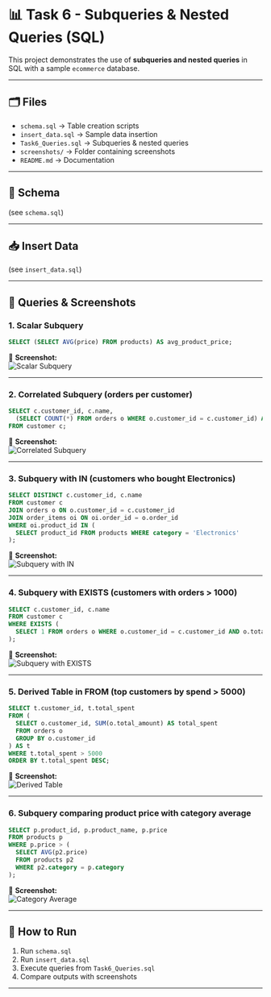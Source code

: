 # 📊 Task 6 - Subqueries & Nested Queries (SQL)

This project demonstrates the use of **subqueries and nested queries** in SQL with a sample `ecommerce` database.

---

## 🗂️ Files
- `schema.sql` → Table creation scripts
- `insert_data.sql` → Sample data insertion
- `Task6_Queries.sql` → Subqueries & nested queries
- `screenshots/` → Folder containing screenshots
- `README.md` → Documentation

---

## 📝 Schema
(see `schema.sql`)

---

## 📥 Insert Data
(see `insert_data.sql`)

---

## 🔎 Queries & Screenshots

### 1. Scalar Subquery
```sql
SELECT (SELECT AVG(price) FROM products) AS avg_product_price;
```
📸 **Screenshot:**  
![Scalar Subquery](screenshots/scalar.png)

---

### 2. Correlated Subquery (orders per customer)
```sql
SELECT c.customer_id, c.name,
  (SELECT COUNT(*) FROM orders o WHERE o.customer_id = c.customer_id) AS total_orders
FROM customer c;
```
📸 **Screenshot:**  
![Correlated Subquery](screenshots/correlated.png)

---

### 3. Subquery with IN (customers who bought Electronics)
```sql
SELECT DISTINCT c.customer_id, c.name
FROM customer c
JOIN orders o ON o.customer_id = c.customer_id
JOIN order_items oi ON oi.order_id = o.order_id
WHERE oi.product_id IN (
  SELECT product_id FROM products WHERE category = 'Electronics'
);
```
📸 **Screenshot:**  
![Subquery with IN](screenshots/in.png)

---

### 4. Subquery with EXISTS (customers with orders > 1000)
```sql
SELECT c.customer_id, c.name
FROM customer c
WHERE EXISTS (
  SELECT 1 FROM orders o WHERE o.customer_id = c.customer_id AND o.total_amount > 1000
);
```
📸 **Screenshot:**  
![Subquery with EXISTS](screenshots/exists.png)

---

### 5. Derived Table in FROM (top customers by spend > 5000)
```sql
SELECT t.customer_id, t.total_spent
FROM (
  SELECT o.customer_id, SUM(o.total_amount) AS total_spent
  FROM orders o
  GROUP BY o.customer_id
) AS t
WHERE t.total_spent > 5000
ORDER BY t.total_spent DESC;
```
📸 **Screenshot:**  
![Derived Table](screenshots/derived.png)

---

### 6. Subquery comparing product price with category average
```sql
SELECT p.product_id, p.product_name, p.price
FROM products p
WHERE p.price > (
  SELECT AVG(p2.price) 
  FROM products p2 
  WHERE p2.category = p.category
);
```
📸 **Screenshot:**  
![Category Average](screenshots/category_avg.png)

---

## 🚀 How to Run
1. Run `schema.sql`
2. Run `insert_data.sql`
3. Execute queries from `Task6_Queries.sql`
4. Compare outputs with screenshots

---
